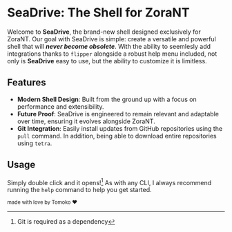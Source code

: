 # SeaDrive: The Shell for ZoraNT
Welcome to **SeaDrive**, the brand-new shell designed exclusively for ZoraNT. Our goal with SeaDrive is simple: create a versatile and powerful shell that will ***never become obsolete***. With the ability to seemlesly add integrations thanks to `flipper` alongside a robust help menu included, not only is **SeaDrive** easy to use, but the ability to customize it is limitless.
## Features
- **Modern Shell Design**: Built from the ground up with a focus on performance and extensibility.
- **Future Proof**: SeaDrive is engineered to remain relevant and adaptable over time, ensuring it evolves alongside ZoraNT.
- **Git Integration**: Easily install updates from GitHub repositories using the `pull` command. In addition, being able to download entire repositories using `tetra`.
## Usage
Simply double click and it opens![^1] As with any CLI, I always recommend running the `help` command to help you get started.

[^1]: Git is required as a dependency

<sub>made with love by Tomoko :heart:</sub>
